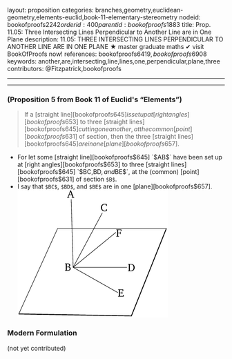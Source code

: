 layout: proposition
categories: branches,geometry,euclidean-geometry,elements-euclid,book-11-elementary-stereometry
nodeid: bookofproofs$2242
orderid: 400
parentid: bookofproofs$1883
title: Prop. 11.05: Three Intersecting Lines Perpendicular to Another Line are in One Plane
description: 11.05: THREE INTERSECTING LINES PERPENDICULAR TO ANOTHER LINE ARE IN ONE PLANE &#9733; master graduate maths &#10004; visit BookOfProofs now!
references: bookofproofs$6419,bookofproofs$6908
keywords: another,are,intersecting,line,lines,one,perpendicular,plane,three
contributors: @Fitzpatrick,bookofproofs

---


---

### (Proposition 5 from Book 11 of Euclid's “Elements”)

> If a [straight line][bookofproofs$645] is set up at [right angles][bookofproofs$653] to three [straight lines][bookofproofs$645] cutting one another, at the common [point][bookofproofs$631] of section, then the three [straight lines][bookofproofs$645] are in one [plane][bookofproofs$657].
* For let some [straight line][bookofproofs$645] `$AB$` have been set up at [right angles][bookofproofs$653] to three [straight lines][bookofproofs$645] `$BC$`, `$BD$`, and `$BE$`, at the (common) [point][bookofproofs$631] of section `$B$`.
* I say that `$BC$`, `$BD$`, and `$BE$` are in one [plane][bookofproofs$657].
![fig05e](https://github.com/bookofproofs/bookofproofs.github.io/blob/main/_sources/_assets/images/euclid/Book11/fig05e.png?raw=true)


### Modern Formulation

(not yet contributed)

